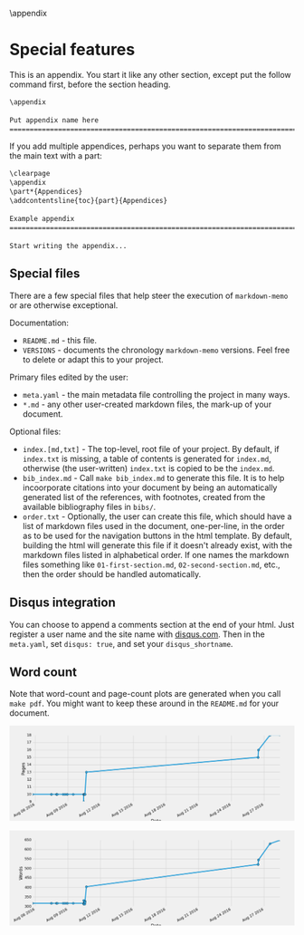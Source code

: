 \appendix

Special features
===============================================================================

This is an appendix.
You start it like any other section, except put the follow command first, before the section heading.

    \appendix

    Put appendix name here
    ===============================================================================


If you add multiple appendices, perhaps you want to separate them from the main text with a part:

    \clearpage
    \appendix
    \part*{Appendices}
    \addcontentsline{toc}{part}{Appendices}
    
    Example appendix
    ===============================================================================
    
    Start writing the appendix...



Special files
-------------------------------------------------------------------------------

There are a few special files that help steer the execution of `markdown-memo`
or are otherwise exceptional.

Documentation:

-   `README.md` - this file.
-   `VERSIONS` - documents the chronology `markdown-memo` versions.  Feel free to delete or adapt this to your project.

Primary files edited by the user:

-   `meta.yaml` - the main metadata file controlling the project in many ways.
-   `*.md` - any other user-created markdown files, the mark-up of your document.

Optional files:

-   `index.[md,txt]` - The top-level, root file of your project. By default, if `index.txt` is missing,
    a table of contents is generated for `index.md`, otherwise (the user-written) `index.txt`
    is copied to be the `index.md`.
-   `bib_index.md` - Call `make bib_index.md` to generate this file. It is to help incoorporate citations
    into your document by being an automatically generated list of the references, with footnotes,
    created from the available bibliography files in `bibs/`.
-   `order.txt` - Optionally, the user can create this file, which should have a list of
    markdown files used in the document, one-per-line, in the order as to be used for the
    navigation buttons in the html template.  By default, building the html will generate this
    file if it doesn't already exist, with the markdown files listed in alphabetical order.
    If one names the markdown files something like `01-first-section.md`, `02-second-section.md`, etc.,
    then the order should be handled automatically.




Disqus integration
-------------------------------------------------------------------------------

You can choose to append a comments section at the end of your html.
Just register a user name and the site name with [disqus.com](disqus.com).
Then in the `meta.yaml`, set `disqus: true`, and set your `disqus_shortname`.


Word count
-------------------------------------------------------------------------------

Note that word-count and page-count plots are generated when you call `make pdf`.
You might want to keep these around in the `README.md` for your document.

![my pages](wordcount/pages.png)

![my words](wordcount/words.png)


